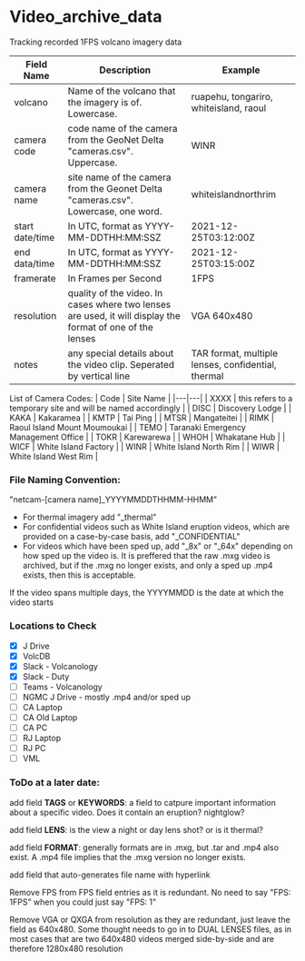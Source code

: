 # Video_archive_data
Tracking recorded 1FPS volcano imagery data

|Field Name   |Description   |Example   |
|---|---|---|
|volcano   |Name of the volcano that the imagery is of. Lowercase.   |ruapehu, tongariro, whiteisland, raoul   |
|camera code   |code name of the camera from the GeoNet Delta "cameras.csv". Uppercase.   |WINR   |
|camera name   |site name of the camera from the Geonet Delta "cameras.csv". Lowercase, one word.  |whiteislandnorthrim   |
|start date/time   |In UTC, format as YYYY-MM-DDTHH:MM:SSZ   |2021-12-25T03:12:00Z   |
|end data/time   |In UTC, format as YYYY-MM-DDTHH:MM:SSZ   |2021-12-25T03:15:00Z   |
|framerate   |In Frames per Second   |1FPS   |
|resolution   |quality of the video. In cases where two lenses are used, it will display the format of one of the lenses   |VGA 640x480   |
|notes   |any special details about the video clip. Seperated by vertical line   |TAR format, multiple lenses, confidential, thermal   |

List of Camera Codes:
| Code | Site Name |
|---|---|
| XXXX  | this refers to a temporary site and will be named accordingly  |
| DISC  | Discovery Lodge   |
| KAKA  | Kakaramea  |
| KMTP  | Tai Ping  |
| MTSR  | Mangateitei  |
| RIMK  | Raoul Island Mount Moumoukai  |
| TEMO  | Taranaki Emergency Management Office  |
| TOKR  | Karewarewa  |
| WHOH  | Whakatane Hub  |
| WICF  | White Island Factory  |
| WINR  | White Island North Rim  |
| WIWR  | White Island West Rim  |

### File Naming Convention:

"netcam-[camera name]_YYYYMMDDTHHMM-HHMM"

- For thermal imagery add "_thermal"
- For confidential videos such as White Island eruption videos, which are provided on a case-by-case basis, add "_CONFIDENTIAL"
- For videos which have been sped up, add "_8x" or "_64x" depending on how sped up the video is. It is preffered that the raw .mxg video is archived, but if the .mxg no longer exists, and only a sped up .mp4 exists, then this is acceptable.

If the video spans multiple days, the YYYYMMDD is the date at which the video starts

### Locations to Check

- [X] J Drive
- [X] VolcDB
- [X] Slack - Volcanology
- [X] Slack - Duty
- [ ] Teams - Volcanology
- [ ] NGMC J Drive - mostly .mp4 and/or sped up
- [ ] CA Laptop
- [ ] CA Old Laptop
- [ ] CA PC
- [ ] RJ Laptop
- [ ] RJ PC
- [ ] VML

### ToDo at a later date:

add field **TAGS** or **KEYWORDS**: a field to catpure important information about a specific video. Does it contain an eruption? nightglow?

add field **LENS**: is the view a night or day lens shot? or is it thermal?

add field **FORMAT**: generally formats are in .mxg, but .tar and .mp4 also exist. A .mp4 file implies that the .mxg version no longer exists.

add field that auto-generates file name with hyperlink

Remove FPS from FPS field entries as it is redundant. No need to say "FPS: 1FPS" when you could just say "FPS: 1"

Remove VGA or QXGA from resolution as they are redundant, just leave the field as 640x480. Some thought needs to go in to DUAL LENSES files, as in most cases that are two 640x480 videos merged side-by-side and are therefore 1280x480 resolution
